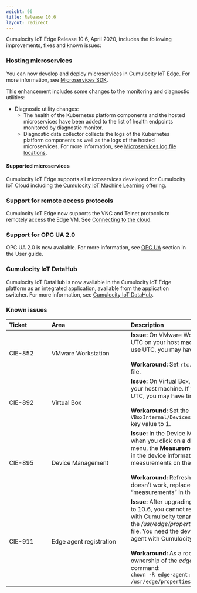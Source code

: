 ```yaml
---
weight: 96
title: Release 10.6
layout: redirect
---
```


Cumulocity IoT Edge Release 10.6, April 2020, includes the following improvements, fixes and known issues:

### Hosting microservices

You can now develop and deploy microservices in Cumulocity IoT Edge. For more information, see [Microservices SDK](/microservice-sdk/introduction/).

This enhancement includes some changes to the monitoring and diagnostic utilities:

* Diagnostic utility changes:
	* The health of the Kubernetes platform components and the hosted microservices have been added to the list of health endpoints monitored by diagnostic monitor.
	* Diagnostic data collector collects the logs of the Kubernetes platform components as well as the logs of the hosted microservices. For more information, see [Microservices log file locations](/edge/operation/#microservices-log-file-locations).

#### Supported microservices

Cumulocity IoT Edge supports all microservices developed for Cumulocity IoT Cloud including the [Cumulocity IoT Machine Learning](/machine-learning/introduction/) offering.

### Support for remote access protocols

Cumulocity IoT Edge now supports the VNC and Telnet protocols to remotely access the Edge VM. See [Connecting to the cloud](/edge/usage/#connecting-cloud).

### Support for OPC UA 2.0

OPC UA 2.0 is now available. For more information, see [OPC UA](/users-guide/optional-services/#opc-ua) section in the User guide.

### Cumulocity IoT DataHub

Cumulocity IoT DataHub is now available in the Cumulocity IoT Edge platform as an integrated application, available from the application switcher. For more information, see [Cumulocity IoT DataHub](/datahub/running-datahub-on-the-edge/).

### Known issues

|<div style="width:100px">Ticket</div>|<div style="width:200px">Area</div>|Description
|:---|:---|:---
|CIE-852|VMware Workstation|**Issue:** On VMware Workstation, you should use UTC on your host machine. If you choose not to use UTC, you may have time sync issues.<br><br>**Workaround:** Set `rtc.diffFromUTC=0` in the .vmx file.|
|CIE-892|Virtual Box|**Issue:** On Virtual Box, you should use UTC on your host machine. If you choose not to use UTC, you may have time sync issues.<br><br>**Workaround:** Set the `VBoxInternal/Devices/mc146818/0/Config/UseUTC` key value to 1.|
|CIE-895|Device Management|**Issue:** In the Device Management application, when you click on a device in the **All devices** menu, the **Measurements** tab does not appear in the device information page even if there are measurements on the device.<br><br>**Workaround:** Refresh or reload the browser. If it doesn’t work, replace “device-info” with “measurements” in the URL.
|CIE-911|Edge agent registration|**Issue:** After upgrading from Edge version 10.5 to 10.6, you cannot register your Edge agent with Cumulocity tenant as you cannot access the */usr/edge/properties/edge-agent/device-id* file. You need the device ID to register your Edge agent with Cumulocity tenant.<br><br>**Workaround:** As a root user, change the ownership of the *edge-agent* folder using the command:<br>`chown -R edge-agent:edge-agent /usr/edge/properties/edge-agent`.